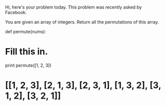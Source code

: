 Hi, here's your problem today. This problem was recently asked by Facebook:

You are given an array of integers. Return all the permutations of this array.

def permute(nums):
  # Fill this in.

print permute([1, 2, 3])
# [[1, 2, 3], [2, 1, 3], [2, 3, 1], [1, 3, 2], [3, 1, 2], [3, 2, 1]]

